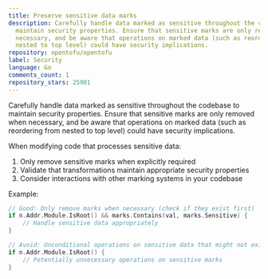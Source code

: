 ```yaml
---
title: Preserve sensitive data marks
description: Carefully handle data marked as sensitive throughout the codebase to
  maintain security properties. Ensure that sensitive marks are only removed when
  necessary, and be aware that operations on marked data (such as reordering from
  nested to top level) could have security implications.
repository: opentofu/opentofu
label: Security
language: Go
comments_count: 1
repository_stars: 25901
---
```


Carefully handle data marked as sensitive throughout the codebase to maintain security properties. Ensure that sensitive marks are only removed when necessary, and be aware that operations on marked data (such as reordering from nested to top level) could have security implications.

When modifying code that processes sensitive data:
1. Only remove sensitive marks when explicitly required
2. Validate that transformations maintain appropriate security properties
3. Consider interactions with other marking systems in your codebase

Example:
```go
// Good: Only remove marks when necessary (check if they exist first)
if n.Addr.Module.IsRoot() && marks.Contains(val, marks.Sensitive) {
    // Handle sensitive data appropriately
}

// Avoid: Unconditional operations on sensitive data that might not exist
if n.Addr.Module.IsRoot() {
    // Potentially unnecessary operations on sensitive marks
}
```